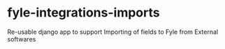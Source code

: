 # fyle-integrations-imports
Re-usable django app to support Importing of fields to Fyle from External softwares
